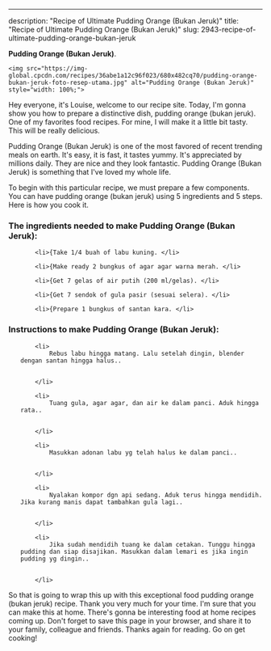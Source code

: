 ---
description: "Recipe of Ultimate Pudding Orange (Bukan Jeruk)"
title: "Recipe of Ultimate Pudding Orange (Bukan Jeruk)"
slug: 2943-recipe-of-ultimate-pudding-orange-bukan-jeruk

<p>
	<strong>Pudding Orange (Bukan Jeruk)</strong>. 
	
</p>
<p>
	
	<img src="https://img-global.cpcdn.com/recipes/36abe1a12c96f023/680x482cq70/pudding-orange-bukan-jeruk-foto-resep-utama.jpg" alt="Pudding Orange (Bukan Jeruk)" style="width: 100%;">
	
	
</p>
<p>
	Hey everyone, it's Louise, welcome to our recipe site. Today, I'm gonna show you how to prepare a distinctive dish, pudding orange (bukan jeruk). One of my favorites food recipes. For mine, I will make it a little bit tasty. This will be really delicious.
</p>
	
<p>
	Pudding Orange (Bukan Jeruk) is one of the most favored of recent trending meals on earth. It's easy, it is fast, it tastes yummy. It's appreciated by millions daily. They are nice and they look fantastic. Pudding Orange (Bukan Jeruk) is something that I've loved my whole life.
</p>
<p>
	
</p>

<p>
To begin with this particular recipe, we must prepare a few components. You can have pudding orange (bukan jeruk) using 5 ingredients and 5 steps. Here is how you cook it.
</p>

<h3>The ingredients needed to make Pudding Orange (Bukan Jeruk):</h3>

<ol>
	
		<li>{Take 1/4 buah of labu kuning. </li>
	
		<li>{Make ready 2 bungkus of agar agar warna merah. </li>
	
		<li>{Get 7 gelas of air putih (200 ml/gelas). </li>
	
		<li>{Get 7 sendok of gula pasir (sesuai selera). </li>
	
		<li>{Prepare 1 bungkus of santan kara. </li>
	
</ol>
<p>
	
</p>

<h3>Instructions to make Pudding Orange (Bukan Jeruk):</h3>

<ol>
	
		<li>
			Rebus labu hingga matang. Lalu setelah dingin, blender dengan santan hingga halus..
			
			
		</li>
	
		<li>
			Tuang gula, agar agar, dan air ke dalam panci. Aduk hingga rata..
			
			
		</li>
	
		<li>
			Masukkan adonan labu yg telah halus ke dalam panci..
			
			
		</li>
	
		<li>
			Nyalakan kompor dgn api sedang. Aduk terus hingga mendidih. Jika kurang manis dapat tambahkan gula lagi..
			
			
		</li>
	
		<li>
			Jika sudah mendidih tuang ke dalam cetakan. Tunggu hingga pudding dan siap disajikan. Masukkan dalam lemari es jika ingin pudding yg dingin..
			
			
		</li>
	
</ol>

<p>
	
</p>

<p>
	So that is going to wrap this up with this exceptional food pudding orange (bukan jeruk) recipe. Thank you very much for your time. I'm sure that you can make this at home. There's gonna be interesting food at home recipes coming up. Don't forget to save this page in your browser, and share it to your family, colleague and friends. Thanks again for reading. Go on get cooking!
</p>

